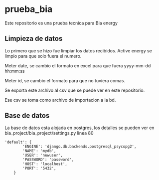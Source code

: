 # prueba_bia
Este repositorio es una prueba tecnica para Bia energy

## Limpieza de datos
Lo primero que se hizo fue limpiar los datos recibidos.
Active energy se limpio para que solo fuera el numero.

Meter date, se cambio el formato en excel para que fuera yyyy-mm-dd hh:mm:ss

Meter id, se cambio el formato para que no tuviera comas.

Se exporta este archivo al csv que se puede ver en este repositorio.

Ese csv se toma como archivo de importacion a la bd.

## Base de datos
La base de datos esta alojada en postgres, los detalles se pueden ver en bia_project/bia_project/settings.py linea 80

```
'default': {
        'ENGINE': 'django.db.backends.postgresql_psycopg2',
        'NAME': 'mydb', 
        'USER': 'newuser', 
        'PASSWORD': 'password',
        'HOST': 'localhost', 
        'PORT': '5432',
    }
```
